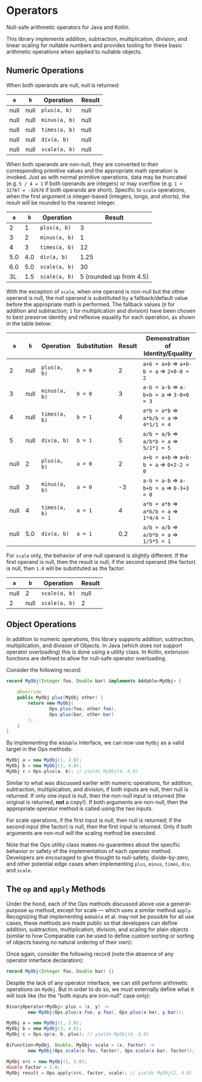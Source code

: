 # Operators

Null-safe arithmetic operators for Java and Kotlin.

This library implements addition, subtraction, multiplication, division, and linear scaling for nullable numbers and provides tooling for these basic arithmetic operations when applied to nullable objects.

## Numeric Operations

When both operands are null, null is returned:

| `a`  | `b`  | Operation     | Result  |
|------|------|---------------|---------|
| null | null | `plus(a, b)`  | null    |
| null | null | `minus(a, b)` | null    |
| null | null | `times(a, b)` | null    |
| null | null | `div(a, b)`   | null    |
| null | null | `scale(a, b)` | null    |

When both operands are non-null, they are converted to their corresponding primitive values and the appropriate math operation is invoked.  Just as with normal primitive operations, data may be truncated (e.g. `5 / 4 = 1` if both operands are integers) or may overflow (e.g. `1 + 32767 = -32678` if both operands are short).  Specific to `scale` operations, when the first argument is integer-based (integers, longs, and shorts), the result will be rounded to the nearest integer.

| `a` | `b` | Operation     | Result                  |
|-----|-----|---------------|-------------------------|
| 2   | 1   | `plus(a, b)`  | 3                       |
| 3   | 2   | `minus(a, b)` | 1                       |
| 4   | 3   | `times(a, b)` | 12                      |
| 5.0 | 4.0 | `div(a, b)`   | 1.25                    |
| 6.0 | 5.0 | `scale(a, b)` | 30                      |
| 3L  | 1.5 | `scale(a, b)` | 5 (rounded up from 4.5) |

With the exception of `scale`, when one operand is non-null but the other operand is null, the null operand is substituted by a fallback/default value before the appropriate math is performed.  The fallback values (`0` for addition and subtraction; `1` for multiplication and division) have been chosen to best preserve identity and reflexive equality for each operation, as shown in the table below:

| `a`   | `b`   | Operation      | Substitution | Result | Demonstration of Identity/Equality      |
|-------|-------|----------------|--------------|--------|-----------------------------------------|
| 2     | null  | `plus(a, b)`   | `b = 0`      | 2      | `a+b = a+b` ⇒ `a+b-b = a` ⇒ `2+0-0 = 2` |
| 3     | null  | `minus(a, b)`  | `b = 0`      | 3      | `a-b = a-b` ⇒ `a-b+b = a` ⇒ `3-0+0 = 3` |
| 4     | null  | `times(a, b)`  | `b = 1`      | 4      | `a*b = a*b` ⇒ `a*b/b = a` ⇒ `4*1/1 = 4` |
| 5     | null  | `div(a, b)`    | `b = 1`      | 5      | `a/b = a/b` ⇒ `a/b*b = a` ⇒ `5/1*1 = 5` |
| null  | 2     | `plus(a, b)`   | `a = 0`      | 2      | `a+b = a+b` ⇒ `a+b-b = a` ⇒ `0+2-2 = 0` |
| null  | 3     | `minus(a, b)`  | `a = 0`      | -3     | `a-b = a-b` ⇒ `a-b+b = a` ⇒ `0-3+3 = 0` |
| null  | 4     | `times(a, b)`  | `a = 1`      | 4      | `a*b = a*b` ⇒ `a*b/b = a` ⇒ `1*4/4 = 1` |
| null  | 5.0   | `div(a, b)`    | `a = 1`      | 0.2    | `a/b = a/b` ⇒ `a/b*b = a` ⇒ `1/5*5 = 1` |

For `scale` only, the behavior of one null operand is slightly different.  If the first operand is null, then the result is null; if the second operand (the factor) is null, then `1.0` will be substituted as the factor:

| `a`  | `b`  | Operation     | Result |
|------|------|---------------|--------|
| null | 2    | `scale(a, b)` | null   |
| 2    | null | `scale(a, b)` | 2      |

## Object Operations

In addition to numeric operations, this library supports addition, subtraction, multiplication, and division of Objects.  In Java (which does not support operator overloading) this is done using a utility class.  In Kotlin, extension functions are defined to allow for null-safe operator overloading.

Consider the following record:

```java
record MyObj(Integer foo, Double bar) implements Addable<MyObj> {
    
    @Override
    public MyObj plus(MyObj other) {
        return new MyObj(
                Ops.plus(foo, other.foo),
                Ops.plus(bar, other.bar)
        );
    }
}
```

By implementing the `Addable` interface, we can now use `MyObj` as a valid target in the Ops methods:

```java
MyObj a = new MyObj(1, 2.0);
MyObj b = new MyObj(3, 4.0);
MyObj c = Ops.plus(a, b); // yields MyObj(4, 6.0)
```

Similar to what was discussed earlier with numeric operations, for addition, subtraction, multiplication, and division, if both inputs are null, then null is returned.  If only one input is null, then the non-null input is returned (the original is returned, **not** a copy!).  If both arguments are non-null, then the appropriate operator method is called using the two inputs.

For scale operations, if the first input is null, then null is returned; if the second input (the factor) is null, then the first input is returned.  Only if both arguments are non-null will the scaling method be executed.

Note that the Ops utility class makes no guarantees about the specific behavior or safety of the implementation of each operator method.  Developers are encouraged to give thought to null-safety, divide-by-zero, and other potential edge cases when implementing `plus`, `minus`, `times`, `div`, and `scale`.


## The `op` and `apply` Methods

Under the hood, each of the Ops methods discussed above use a general-purpose `op` method, except for scale — which uses a similar method `apply`.  Recognizing that implementing `Addable` et al. may not be possible for all use cases, these methods are made public so that developers can define addition, subtraction, multiplication, division, and scaling for plain objects (similar to how Comparable can be used to define custom sorting or sorting of objects having no natural ordering of their own):

Once again, consider the following record (note the absence of any operator interface declaration):

```java
record MyObj(Integer foo, Double bar) {}
```

Despite the lack of any operator interface, we can still perform arithmetic operations on `MyObj`.  But in order to do so, we must externally define what it will look like (for the "both inputs are non-null" case only):

```java
BinaryOperator<MyObj> plus = (x, y) ->
        new MyObj(Ops.plus(x.foo, y.foo), Ops.plus(x.bar, y.bar));

MyObj a = new MyObj(1, 2.0);
MyObj b = new MyObj(3, 4.0);
MyObj c = Ops.op(a, b, plus); // yields MyObj(4, 6.0)
```

```java
BiFunction<MyObj, Double, MyObj> scale = (x, factor) ->
        new MyObj(Ops.scale(x.foo, factor), Ops.scale(x.bar, factor));

MyObj src = new MyObj(1, 2.0);
double factor = 2.0;
MyObj result = Ops.apply(src, factor, scale); // yields MyObj(2, 4.0)
```